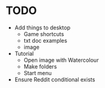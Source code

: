 # TODO

* Add things to desktop
  - Game shortcuts
  - txt doc examples
  - image
* Tutorial
  - Open image with Watercolour
  - Make folders
  - Start menu
* Ensure Reddit conditional exists
